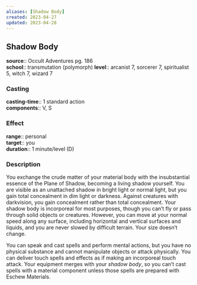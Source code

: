 ```yaml
---
aliases: [Shadow Body]
created: 2023-04-27
updated: 2023-04-28
---
```


## Shadow Body

**source**:: Occult Adventures pg. 186  
**school**:: transmutation (polymorph)
**level**:: arcanist 7, sorcerer 7, spiritualist 5, witch 7, wizard 7

### Casting

**casting-time**:: 1 standard action  
**components**:: V, S

### Effect

**range**:: personal  
**target**:: you  
**duration**:: 1 minute/level (D)

### Description

You exchange the crude matter of your material body with the insubstantial essence of the Plane of Shadow, becoming a living shadow yourself. You are visible as an unattached shadow in bright light or normal light, but you gain total concealment in dim light or darkness. Against creatures with darkvision, you gain concealment rather than total concealment. Your shadow body is incorporeal for most purposes, though you can’t fly or pass through solid objects or creatures. However, you can move at your normal speed along any surface, including horizontal and vertical surfaces and liquids, and you are never slowed by difficult terrain. Your size doesn’t change.  
  
You can speak and cast spells and perform mental actions, but you have no physical substance and cannot manipulate objects or attack physically. You can deliver touch spells and effects as if making an incorporeal touch attack. Your equipment merges with your *shadow body*, so you can’t cast spells with a material component unless those spells are prepared with Eschew Materials.
